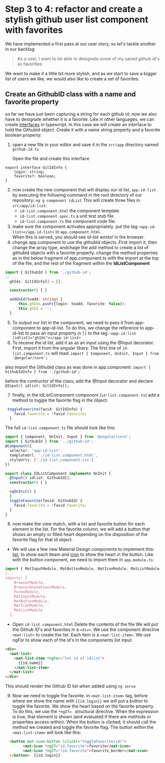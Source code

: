 # Step 3 to 4:  refactor and create a stylish github user list component with favorites

We have implemented a first pass at our user story, so let's tackle another in our backlog:

>As a user, I want to be able to designate some of my saved github id's as favorities

 We want to make it a little bit more stylish, and as we start to save a bigger list of users we like, we would also like to create a set of favorites.  

## Create an GithubID class with a name and favorite property
so far we have just been capturing a string for each github id; now we also have to designate whether it is a favorite.  Like in other languages, we can create  [interfaces](https://www.typescriptlang.org/docs/handbook/interfaces.html) in typescript.  In this case we will create an interface to hold the GithubId object.   Create it with a name string property and a favorite boolean property:

1.  open a new file in your editor and save it in the `src\app` directory named `github-id.ts`

    Open the file and create this interface
````
export interface GitIdInfo {
    login: string;
    favorite?: boolean;
}
````

2. now create the new component that will display our id list, `app-id-list` by executing the following command in the root directory of our repository:
`ng g component idList`  This will create three files in `src/app/id-list`:
   - `id-list.component.html` the component template
   - `id-list.component.spec.ts` a unit test stub file
   - `id-list.component.ts` the component code file.
3. make sure the component activates appropriately.  put the tag `<app-id-list></app-id-list>` in `app.component.html`.  
When this is served, you should see *id-list works!* in the browser.
4. change app.component to use the githubId objects.  First import it, then change the array type, andchage the add method to create a list of githubId objects with a favorite property.  change the method properties as in the below fragment of app.component.ts with the import at the top of the file, and the rest of the fragment within the **IdListComponent**
````typescript
import { GithubId } from './github-id';
// ...
  ghIds: GitIdInfo[] = [];

  constructor() { }

  addGhId(toadd: string) {
      this.ghIds.push({login: toadd, favorite: false});
      this.ghId = '';
  }
````

5. To output our list in the component, we need to pass it from app-component to app-id-list. To do this, we change the reference to app-id-list to pass an input property in `[]` to the tag:
  `<app-id-list [idlist]="ghIds"></app-id-list>`
6. To receive the id list, add it as as an input using the @Input decorator.  First, import it from the angular libary.  The first line of `id-list.component.ts` will read:
`import { Component, OnInit, Input } from '@angular/core';`

also import the GithubId class as was done in app.component:
`import { GithubIdInfo } from './github-id';`

before the contructor of the class, add the @Input decorator and declare 
`@Input() idlist: GitIdInfo[];` 

7. finally, in the IdListComponent component (`id-list.component.ts`) add a method to toggle the favorite flag in the object:

````typescript
 toggleFavorite(favid: GitIdInfo) {
    favid.favorite = !favid.favorite;
  }
````

The full `id-list.component.ts` file should look like this:
````typescript
import { Component, OnInit, Input } from '@angular/core';
import { GithubId } from '../github-id';
@Component({
  selector: 'app-id-list',
  templateUrl: './id-list.component.html',
  styleUrls: ['./id-list.component.css']
})

export class IdListComponent implements OnInit {
  @Input() idlist: GithubId[];
  constructor() { }

  ngOnInit() {
  }
  toggleFavorite(favid: GithubId) {
    favid.favorite = !favid.favorite;
  }
}

````
8. now make the view match, with a list and favorite button for each element in the list. For the favorite column, we will add a button that shows an empty or filled heart depending on the disposition of the favorite flag for that id object.
- We will use a few new Material Design components to implement this:  [list](https://material.angular.io/components/list/overview), to show each iteam and [icon](https://material.angular.io/components/icon/overview) to show the heart in the button.  Like with the button component, we need to import them in `app.module.ts`: 
````typescript
import { MatInputModule, MatButtonModule, MatIconModule, MatListModule } from '@angular/material';
/...
imports: [
    BrowserModule,
    BrowserAnimationsModule,
    FormsModule,
    MatInputModule,
    MatButtonModule,
    MatIconModule,
    MatListModule
  ],
````  
- Open `id-list.component.html` Delete the contents of the file We will put the Github ID's and favorites in a `<div>`.   We use the component directive `<mat-list>` to create the list.  Each item is a `<mat-list-item>`.  We use ngFor to show each of the id's in the components list input.
````html
<div>
  <mat-list>
    <mat-list-item *ngFor="let id of idlist">
      {{id.name}}
    </mat-list-item>
  </mat-list>
</div>
````
This should render the Github ID list when added using `ng serve`

9. Now we need to toggle the favorite.  in `<mat-list-item>` tag, before where we show the name with `{{id.login}}`  we will put a button to toggle the favorite.  We show the heart based on the favorite property.  To do this, we use the `*ngIf= ` structural directive.   When the expression is true, that element is shown (and evaluated if there are methods or properties access within).  When the button is clicked, it should call the method we created and toggle the favorite flag.  The button within the `<mat-list-item>` will look like this:
````html
  <button mat-icon-button (click)="toggleFavorite(id)">
        <mat-icon *ngIf="id.favorite">favorite</mat-icon>
        <mat-icon *ngIf="!id.favorite">favorite_border</mat-icon>
  </button>  {{id.login}}
````
